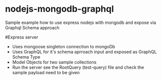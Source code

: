 # nodejs-mongodb-graphql
Sample example how to use express nodejs with mongodb and expose via Graphql Schema approach

#Express server
  - Uses mongoose singleton connection to mongoDb
  - Uses GraphQL for it's schema aprroach input and exposed as GraphQL Schema Type
  - Model Objects for two sample collections
  - Run the server see the RootQuery (test-query) file and check the sample payload need to be given
